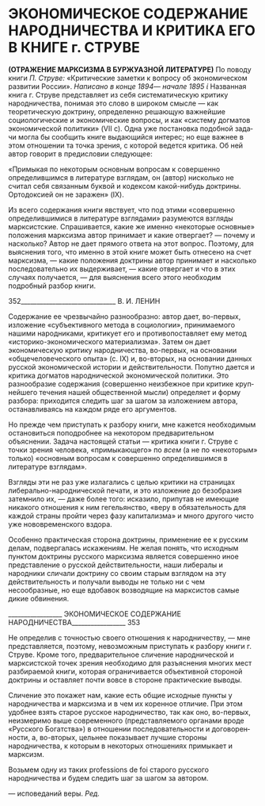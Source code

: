 # ЭКОНОМИЧЕСКОЕ СОДЕРЖАНИЕ НАРОДНИЧЕСТВА И КРИТИКА ЕГО В КНИГЕ г. СТРУВЕ
**(ОТРАЖЕНИЕ МАРКСИЗМА В БУРЖУАЗНОЙ ЛИТЕРАТУРЕ)**
По поводу книги _П. Струве:_ «Критические заметки к вопросу об экономическом развитии России».
_Написано в конце 1894_— _начале 1895_ _ί_
Названная книга г. Струве представляет из себя систематическую критику народни­чества, понимая это слово в широком смысле — как теоретическую доктрину, опреде­ленно решающую важнейшие социологические и экономические вопросы, и как «сис­тему догматов экономической политики» (VII с). Одна уже постановка подобной зада­чи могла бы сообщить книге выдающийся интерес; но еще важнее в этом отношении та точка зрения, с которой ведется критика. Об ней автор говорит в предисловии следую­щее:

«Примыкая по некоторым основным вопросам к совершенно определившимся в ли­тературе взглядам, он (автор) нисколько не считал себя связанным буквой и кодексом какой-нибудь доктрины. Ортодоксией он не заражен» (IX).

Из всего содержания книги явствует, что под этими «совершенно определившимися в литературе взглядами» разумеются взгляды марксистские. Спрашивается, какие же именно «некоторые основные» положения марксизма автор принимает и какие отверга­ет? — почему и насколько? Автор не дает прямого ответа на этот вопрос. Поэтому, для выяснения того, что именно в этой книге может быть отнесено на счет марксизма, — какие положения доктрины автор принимает и насколько последовательно их выдер­живает, — какие отвергает и что в этих случаях получается, — для выяснения всего этого необходим подробный разбор книги.

  

352______________________________ В. И. ЛЕНИН

Содержание ее чрезвычайно разнообразно: автор дает, во-первых, изложение «субъ­ективного метода в социологии», принимаемого нашими народниками, критикует его и противопоставляет ему метод «историко-экономического материализма». Затем он дает экономическую критику народничества, во-первых, на основании «общечеловеческого опыта» (с. IX) и, во-вторых, на основании данных русской экономической истории и действительности. Попутно дается и критика догматов народнической экономической политики. Это разнообразие содержания (совершенно неизбежное при критике круп­нейшего течения нашей общественной мысли) определяет и форму разбора: приходит­ся следить шаг за шагом за изложением автора, останавливаясь на каждом ряде его ар­гументов.

Но прежде чем приступать к разбору книги, мне кажется необходимым остановиться поподробнее на некотором предварительном объяснении. Задача настоящей статьи — критика книги г. Струве с точки зрения человека, «примыкающего» по _всем_ (а не по «некоторым» только) «основным вопросам к совершенно определившимся в литерату­ре взглядам».

Взгляды эти не раз уже излагались с целью критики на страницах либерально-народнической печати, и это изложение до безобразия затемнило их, — даже более то­го: исказило, припутав не имеющие никакого отношения к ним гегельянство, «веру в обязательность для каждой страны пройти через фазу капитализма» и много другого чисто уже нововременского вздора.

Особенно практическая сторона доктрины, применение ее к русским делам, подвер­галась искажениям. Не желая понять, что исходным пунктом доктрины русского мар­ксизма является совершенно иное представление о русской действительности, наши либералы и народники сличали доктрину со своим старым взглядом на эту действи­тельность и получали выводы не только ни с чем несообразные, но еще вдобавок воз­водящие на марксистов самые дикие обвинения.

  

_________________ ЭКОНОМИЧЕСКОЕ СОДЕРЖАНИЕ НАРОДНИЧЕСТВА_________________ 353

Не определив с точностью своего отношения к народничеству, — мне представляет­ся, поэтому, невозможным приступать к разбору книги г. Струве. Кроме того, предва­рительное сличение народнической и марксистской точек зрения необходимо для разъ­яснения многих мест разбираемой книги, которая ограничивается объективной сторо­ной доктрины и оставляет почти вовсе в стороне практические выводы.

Сличение это покажет нам, какие есть общие исходные пункты у народничества и марксизма и в чем их коренное отличие. При этом удобнее взять старое русское народ­ничество, так как оно, во-первых, неизмеримо выше современного (представляемого органами вроде «Русского Богатства») в отношении последовательности и договорен­ности, а, во-вторых, цельнее показывает лучшие стороны народничества, к которым в некоторых отношениях примыкает и марксизм.

Возьмем одну из таких professions de foi старого русского народничества и будем следить шаг за шагом за автором.

— исповеданий веры. _Ред._